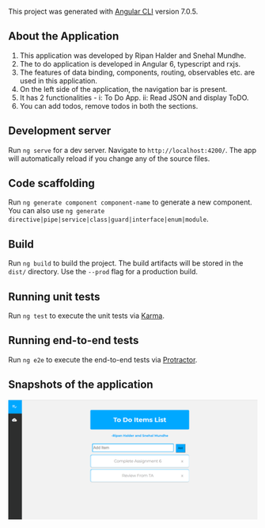 

This project was generated with [Angular CLI](https://github.com/angular/angular-cli) version 7.0.5.

## About the Application

1. This application was developed by Ripan Halder and Snehal Mundhe.
2. The to do application is developed in Angular 6, typescript and rxjs.
3. The features of data binding, components, routing, observables etc. are used in this application.
4. On the left side of the application, the navigation bar is present.
5. It has 2 functionalities - i: To Do App. ii: Read JSON and display ToDO.
6. You can add todos, remove todos in both the sections.


## Development server

Run `ng serve` for a dev server. Navigate to `http://localhost:4200/`. The app will automatically reload if you change any of the source files.

## Code scaffolding

Run `ng generate component component-name` to generate a new component. You can also use `ng generate directive|pipe|service|class|guard|interface|enum|module`.

## Build

Run `ng build` to build the project. The build artifacts will be stored in the `dist/` directory. Use the `--prod` flag for a production build.

## Running unit tests

Run `ng test` to execute the unit tests via [Karma](https://karma-runner.github.io).

## Running end-to-end tests

Run `ng e2e` to execute the end-to-end tests via [Protractor](http://www.protractortest.org/).

## Snapshots of the application
![alt text](https://github.com/snehalmundhe10/Angular-Application-to-create-To-Do-List/blob/master/images/img1.PNG "img1")

